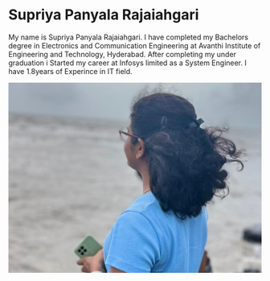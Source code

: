 # Supriya Panyala Rajaiahgari
My name is Supriya Panyala Rajaiahgari. I have completed my Bachelors degree in Electronics and Communication Engineering at Avanthi Institute of Engineering and Technology, Hyderabad. After completing my under graduation i Started my career at Infosys limited as a System Engineer. I have 1.8years of Experince in IT field.

![my image](Myphoto.jpg)
